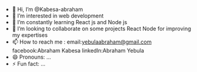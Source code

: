 - 👋 Hi, I’m @Kabesa-abraham
- 👀 I’m interested in web development
- 🌱 I’m constantly learning React js and Node js
- 💞️ I’m looking to collaborate on some projects React Node for improving my expertises
- 📫 How to reach me : email:yebulaabraham@gmail.com facebook:Abraham Kabesa linkedln:Abraham Yebula
- 😄 Pronouns: ...
- ⚡ Fun fact: ...

<!---
Kabesa-abraham/Kabesa-abraham is a ✨ special ✨ repository because its `README.md` (this file) appears on your GitHub profile.
You can click the Preview link to take a look at your changes.
--->
